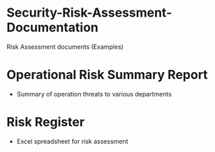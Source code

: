 # Security-Risk-Assessment-Documentation
Risk Assessment documents (Examples)

# Operational Risk Summary Report
- Summary of operation threats to various departments

# Risk Register
- Excel spreadsheet for risk assessment
